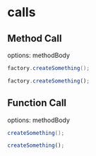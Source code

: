 # calls
## Method Call
options: methodBody
```java
factory.createSomething();
```
```typescript
factory.createSomething();
```
## Function Call
options: methodBody
```java
createSomething();
```
```typescript
createSomething();
```
